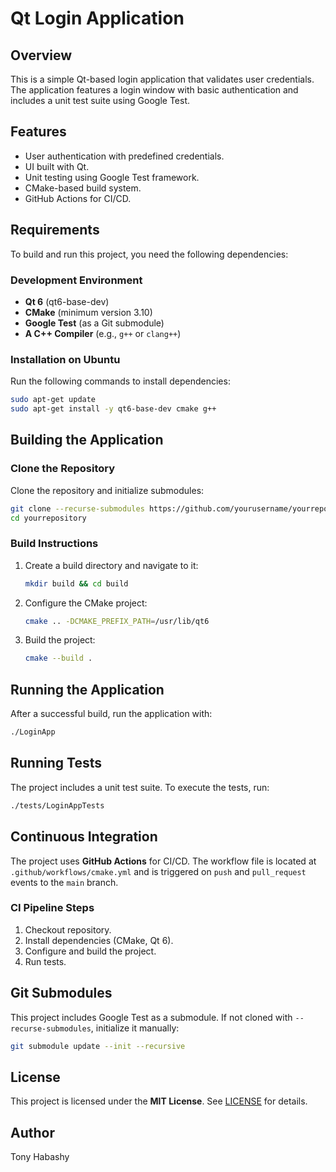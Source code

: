 # Qt Login Application

## Overview

This is a simple Qt-based login application that validates user credentials. The application features a login window with basic authentication and includes a unit test suite using Google Test.

## Features

- User authentication with predefined credentials.
- UI built with Qt.
- Unit testing using Google Test framework.
- CMake-based build system.
- GitHub Actions for CI/CD.

## Requirements

To build and run this project, you need the following dependencies:

### Development Environment

- **Qt 6** (qt6-base-dev)
- **CMake** (minimum version 3.10)
- **Google Test** (as a Git submodule)
- **A C++ Compiler** (e.g., `g++` or `clang++`)

### Installation on Ubuntu

Run the following commands to install dependencies:

```sh
sudo apt-get update
sudo apt-get install -y qt6-base-dev cmake g++
```

## Building the Application

### Clone the Repository

Clone the repository and initialize submodules:

```sh
git clone --recurse-submodules https://github.com/yourusername/yourrepository.git
cd yourrepository
```

### Build Instructions

1. Create a build directory and navigate to it:
   ```sh
   mkdir build && cd build
   ```
2. Configure the CMake project:
   ```sh
   cmake .. -DCMAKE_PREFIX_PATH=/usr/lib/qt6
   ```
3. Build the project:
   ```sh
   cmake --build .
   ```

## Running the Application

After a successful build, run the application with:

```sh
./LoginApp
```

## Running Tests

The project includes a unit test suite. To execute the tests, run:

```sh
./tests/LoginAppTests
```

## Continuous Integration

The project uses **GitHub Actions** for CI/CD. The workflow file is located at `.github/workflows/cmake.yml` and is triggered on `push` and `pull_request` events to the `main` branch.

### CI Pipeline Steps

1. Checkout repository.
2. Install dependencies (CMake, Qt 6).
3. Configure and build the project.
4. Run tests.

## Git Submodules

This project includes Google Test as a submodule. If not cloned with `--recurse-submodules`, initialize it manually:

```sh
git submodule update --init --recursive
```

## License

This project is licensed under the **MIT License**. See [LICENSE](LICENSE) for details.

## Author

Tony Habashy

